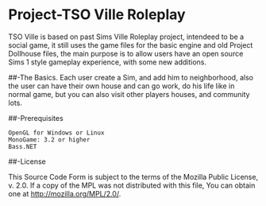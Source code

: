 # Project-TSO Ville Roleplay

TSO Ville is based on past Sims Ville Roleplay project, intendeed to be a social game, it still uses the game files for the basic engine and old Project Dollhouse files, the main purpose is to allow users have an open source Sims 1 style gameplay experience, with some new additions.

##-The Basics.
Each user create a Sim, and add him to neighborhood, also the user can have their own house and can go work, do his life like in normal game, but you can also visit other players houses, and community lots.

##-Prerequisites

    OpenGL for Windows or Linux
    MonoGame: 3.2 or higher
    Bass.NET


##-License

This Source Code Form is subject to the terms of the Mozilla Public License, v. 2.0. If a copy of the MPL was not distributed with this file, You can obtain one at http://mozilla.org/MPL/2.0/.

